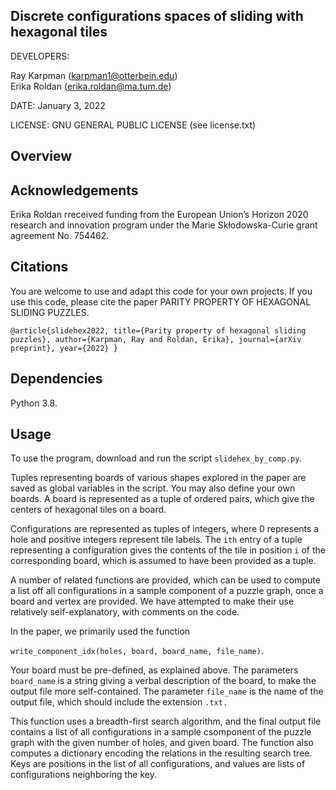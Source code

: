 ## Discrete configurations spaces of sliding with hexagonal tiles

DEVELOPERS:

Ray Karpman (karpman1@otterbein.edu)  
Erika Roldan (erika.roldan@ma.tum.de)

DATE: January 3, 2022

LICENSE: GNU GENERAL PUBLIC LICENSE (see license.txt)

## Overview

## Acknowledgements

Erika Roldan rreceived funding from the European Union’s Horizon 2020 
research and innovation program under the Marie Skłodowska-Curie grant agreement No. 754462.

## Citations

You are welcome to use and adapt this code for your own projects. If you use this code, 
please cite the paper PARITY PROPERTY OF HEXAGONAL SLIDING PUZZLES. 

`@article{slidehex2022,
  title={Parity property of hexagonal sliding puzzles},
  author={Karpman, Ray and Roldan, Erika},
  journal={arXiv preprint},
  year={2022}
}`

## Dependencies

Python 3.8.

## Usage 

To use the program, download and run the script `slidehex_by_comp.py`. 

Tuples representing boards of various shapes explored in the paper
are saved as global variables in the script. You may also define your own boards.
A board is represented as a tuple of ordered pairs, 
which give the centers of hexagonal tiles on a board.

Configurations are represented as tuples of integers, where 0 represents a hole
and positive integers represent tile labels. The `ith` entry of a tuple representing
a configuration gives the contents of the tile in position `i` of the corresponding board,
which is assumed to have been provided as a tuple. 

A number of related functions are provided, which can be used to compute a list
off all configurations in a sample component of a puzzle graph, once a board and vertex are provided.
We have attempted to make their use relatively self-explanatory, with comments on the code.

In the paper, we primarily used the function 

`write_component_idx(holes, board, board_name, file_name)`.

Your board must be pre-defined, as explained above. The parameters `board_name` is
a string giving a verbal description of the board, to make the output file more 
self-contained. The parameter `file_name` is the name of the output file, which should include
the extension `.txt.`

This function uses a breadth-first search algorithm, and the final output file 
contains a list of all configurations in a sample csomponent of the puzzle graph
with the given number of holes, and given board. The function also computes a 
dictionary encoding the relations in the resulting search tree. Keys are positions in the 
list of all configurations, and values are lists of configurations neighboring the key. 
